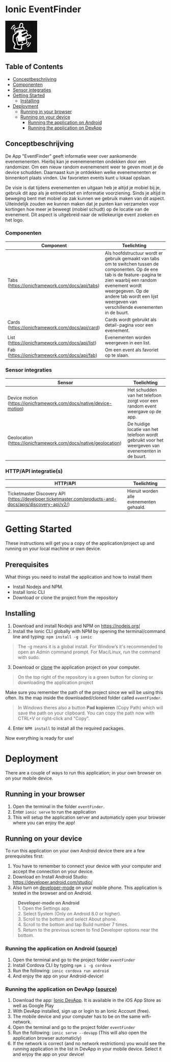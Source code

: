 # Ionic EventFinder
<img src="https://github.com/ametekohy/Ionic-EventFinder/blob/master/event-finder/resources/icon.png" width="100">

## Table of Contents
- [Conceptbeschrijving](#Conceptbeschrijving)
- [Componenten](#Componenten)
- [Sensor integraties](#Sensor-integraties)
- [Getting Started](#Getting-Started)
    - [Installing](#Installing)
- [Deployment](#Deployment)
    - [Running in your browser](#Running-in-your-browser)
    - [Running on your device](#Running-on-your-device)
        - [Running the application on Android](#Running-the-application-on-Android-source)
        - [Running the application on DevApp](#Running-the-application-on-DevApp-source)
        
## Conceptbeschrijving
De App "EventFinder" geeft informatie weer over aankomende evenemenenten. Hierbij kan je evenemenenten ondekken door een randomizer. Om een nieuw random evenemenent weer te geven moet je de device schudden. Daarnaast kun je ontdekken welke evenemenenten er binnenkort plaats vinden. Uw favorieten events kunt u lokaal opslaan.

De visie is dat tijdens evenementen en uitgaan heb je altijd je mobiel bij je, gebruik dit app als je entreeticket en informatie voorziening. Sinds je altijd in beweging bent met mobiel op zak kunnen we gebruik maken van dit aspect. Uiteindelijk zouden we kunnen maken dat je punten kan verzamelen voor kortingen hoe meer je beweegt (mobiel schudt) op de locatie van de evenement. Dit aspect is uitgebreid naar de willekeurige event zoeken en het logo. 

### Componenten

| Component | Toelichting |
| ------------- | ------------- |
| Tabs (https://ionicframework.com/docs/api/tabs)  | Als hoofdstructuur wordt er gebruik gemaakt van tabs om te switchen tussen de componenten. Op de ene tab is de feature-pagina te zien waarbij een random evenement wordt weergegeven. Op de andere tab wordt een lijst weergeven van verschillende evenementen in de buurt.  |
| Cards (https://ionicframework.com/docs/api/card)  | Cards wordt gebruikt als detail-pagina voor een evenement.  |
| List (https://ionicframework.com/docs/api/list)  | Evenementen worden weergeven in een list.  |
| Fab (https://ionicframework.com/docs/api/fab) | Om een event als favoriet op te slaan. |
    
### Sensor integraties

| Sensor | Toelichting |
| ------------- | ------------- |
| Device motion (https://ionicframework.com/docs/native/device-motion)  | Het schudden van het telefoon zorgt voor een random event weergave op de app.  |
| Geolocation (https://ionicframework.com/docs/native/geolocation)  | De huidige locatie van het telefoon wordt gebruikt voor het weergeven van evenementen in de buurt. |

### HTTP/API integratie(s)

| HTTP/API | Toelichting |
| ------------- | ------------- |
| Ticketmaster Discovery API (https://developer.ticketmaster.com/products-and-docs/apis/discovery-api/v2/)  | Hieruit worden alle evenementen gehaald.  |

# Getting Started
These instructions will get you a copy of the application/project up and running on your local machine or own device.

## Prerequisites
What things you need to install the application and how to install them
- Install Nodejs and NPM.
- Install Ionic CLI
- Download or clone the project from the repository 

## Installing
1. Download and install Nodejs and NPM on https://nodejs.org/
2. Install the Ionic CLI globally with NPM by opening the terminal/command line and typing: ```npm install -g ionic```

> The -g means it is a global install. For Window’s it's recommended to open an Admin command prompt. For Mac/Linux, run the command with sudo.<br/>

3. Download or [clone](https://help.github.com/articles/cloning-a-repository/#platform-all) the application project on your computer.
> On the top right of the repository is a green button for cloning or downloading the application project

Make sure you remember the path of the project since we will be using this often. Its the map inside the downloaded/cloned folder called ```eventFinder```.

> In Windows theres also a button **Pad kopieren** (Copy Path) which will save the path on your clipboard. You can copy the path now with CTRL+V or right-click and "Copy".

4. Enter ``NPM install`` to install all the required packages.
    
Now everything is ready for use!

# Deployment
There are a couple of ways to run this application; in your own browser on on your mobile device.

## Running in your browser
1. Open the terminal in the folder ```eventFinder```.
2. Enter ``ionic serve`` to run the application 
3. This will setup the application server and automaticly open your browser where you can enjoy the app!

## Running on your device
To run this application on your own Android device there are a few prerequisites first:
1. You have to remember to connect your device with your computer and accept the connection on your device. 
2. Download en Install Android Studio: https://developer.android.com/studio/
3. Also turn on [developer-mode](https://developer.android.com/studio/debug/dev-options) on your mobile phone. This application is tested in the browser and on Android.

> **Developer-mode on Android**<br/>1. Open the Settings app.<br/>2. Select System (Only on Android 8.0 or higher).<br/>3. Scroll to the bottom and select About phone.<br/>4. Scroll to the bottom and tap Build number 7 times.<br/>5. Return to the previous screen to find Developer options near the bottom.<br/>

### Running the application on Android ([source](https://ionicframework.com/docs/building/android#running-with-cordova))
1. Open the terminal and go to the project folder ```eventFinder```
2. Install Cordova CLI by typing ``npm i -g cordova``
2. Run the following: ``ionic cordova run android``
3. And enjoy the app on your Android-device!

### Running the application on DevApp ([source](https://ionicframework.com/docs/building/running#ionic-devapp))
1. Download the app: [Ionic DevApp](https://ionicframework.com/docs/building/running#ionic-devapp). It is available in the iOS App Store as well as Google Play
2. With DevApp installed, sign up or login to an Ionic Account (free).
3. The mobile device and your computer has to be on the same wifi-network.
4. Open the terminal and go to the project folder ```eventFinder```
5. Run the following: ``ionic serve --devapp`` (This will also open the application browser automaticly)
6. If the network is correct (and no network restrictions) you would see the running application in the list in DevApp in your mobile device. Select it and enjoy the app on your device!
